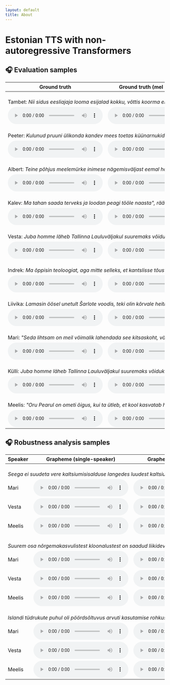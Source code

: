 ```yaml
---
layout: default
title: About
---
```


# Estonian TTS with non-autoregressive Transformers

## 🎧 Evaluation samples

<table>
<thead>
  <tr>
    <th>Ground truth</th>
    <th>Ground truth (mel + vocoder)</th>
    <th>Baseline (student-teacher)</th>
    <th>Ext. alignments (single-speaker)</th>
    <th>Ext. alignments (multi-speaker)</th>
  </tr>
</thead>
<tbody>
  <tr>
    <td colspan="5">
      <br>
      Tambet: <i>Nii sidus eesliajaja looma esijalad kokku, võttis koorma endale selga ja läks tagasi oma üüritud kohta värava juures.</i>
    </td>
  </tr>
  <tr>
    <td><audio src="https://github.com/EstTTS/samples/blob/gh-pages/files/mos/6-gt-tambet.wav?raw=true"  controls preload></audio></td>
    <td><audio src="https://github.com/EstTTS/samples/blob/gh-pages/files/mos/6-gt-voc-tambet.wav?raw=true"  controls preload></audio></td>
    <td><audio src="https://github.com/EstTTS/samples/blob/gh-pages/files/mos/6-grapheme-tambet.wav?raw=true"  controls preload></audio></td>
    <td><audio src="https://github.com/EstTTS/samples/blob/gh-pages/files/mos/6-grapheme-kaldi-tambet.wav?raw=true"  controls preload></audio></td>
    <td><audio src="https://github.com/EstTTS/samples/blob/gh-pages/files/mos/6-grapheme-kaldi-multi-tambet.wav?raw=true"  controls preload></audio></td>
  </tr>
  <tr>
    <td colspan="5">
      <br>
      Peeter: <i>Kulunud pruuni ülikonda kandev mees toetas küünarnukid lauale, sättis käelaba lõuale toeks ja hakkas teda jõllitama.</i>
    </td>
  </tr>
  <tr>
    <td><audio src="https://github.com/EstTTS/samples/blob/gh-pages/files/mos/10-gt-peeter.wav?raw=true"  controls preload></audio></td>
    <td><audio src="https://github.com/EstTTS/samples/blob/gh-pages/files/mos/10-gt-voc-peeter.wav?raw=true"  controls preload></audio></td>
    <td><audio src="https://github.com/EstTTS/samples/blob/gh-pages/files/mos/10-grapheme-peeter.wav?raw=true"  controls preload></audio></td>
    <td><audio src="https://github.com/EstTTS/samples/blob/gh-pages/files/mos/10-grapheme-kaldi-peeter.wav?raw=true"  controls preload></audio></td>
    <td><audio src="https://github.com/EstTTS/samples/blob/gh-pages/files/mos/10-grapheme-kaldi-multi-peeter.wav?raw=true"  controls preload></audio></td>
  </tr>
  <tr>
    <td colspan="5">
      <br>
      Albert: <i>Teine põhjus meelemürke inimese nägemisväljast eemal hoida seostub meie lastega.</i>
    </td>
  </tr>
  <tr>
    <td><audio src="https://github.com/EstTTS/samples/blob/gh-pages/files/mos/27-gt-albert.wav?raw=true"  controls preload></audio></td>
    <td><audio src="https://github.com/EstTTS/samples/blob/gh-pages/files/mos/27-gt-voc-albert.wav?raw=true"  controls preload></audio></td>
    <td><audio src="https://github.com/EstTTS/samples/blob/gh-pages/files/mos/27-grapheme-albert.wav?raw=true"  controls preload></audio></td>
    <td><audio src="https://github.com/EstTTS/samples/blob/gh-pages/files/mos/27-grapheme-kaldi-albert.wav?raw=true"  controls preload></audio></td>
    <td><audio src="https://github.com/EstTTS/samples/blob/gh-pages/files/mos/27-grapheme-kaldi-multi-albert.wav?raw=true"  controls preload></audio></td>
  </tr>
  <tr>
    <td colspan="5">
      <br>
      Kalev: <i>Ma tahan saada terveks ja loodan peagi tööle naasta", rääkis ta toona.</i>
    </td>
  </tr>
  <tr>
    <td><audio src="https://github.com/EstTTS/samples/blob/gh-pages/files/mos/34-gt-kalev.wav?raw=true"  controls preload></audio></td>
    <td><audio src="https://github.com/EstTTS/samples/blob/gh-pages/files/mos/34-gt-voc-kalev.wav?raw=true"  controls preload></audio></td>
    <td><audio src="https://github.com/EstTTS/samples/blob/gh-pages/files/mos/34-grapheme-kalev.wav?raw=true"  controls preload></audio></td>
    <td><audio src="https://github.com/EstTTS/samples/blob/gh-pages/files/mos/34-grapheme-kaldi-kalev.wav?raw=true"  controls preload></audio></td>
    <td><audio src="https://github.com/EstTTS/samples/blob/gh-pages/files/mos/34-grapheme-kaldi-multi-kalev.wav?raw=true"  controls preload></audio></td>
  </tr>
  <tr>
    <td colspan="5">
      <br>
      Vesta: <i>Juba homme läheb Tallinna Lauluväljakul suuremaks võidukihutamiseks!</i>
    </td>
  </tr>
  <tr>
    <td><audio src="https://github.com/EstTTS/samples/blob/gh-pages/files/mos/42-gt-vesta.wav?raw=true"  controls preload></audio></td>
    <td><audio src="https://github.com/EstTTS/samples/blob/gh-pages/files/mos/42-gt-voc-vesta.wav?raw=true"  controls preload></audio></td>
    <td><audio src="https://github.com/EstTTS/samples/blob/gh-pages/files/mos/42-grapheme-vesta.wav?raw=true"  controls preload></audio></td>
    <td><audio src="https://github.com/EstTTS/samples/blob/gh-pages/files/mos/42-grapheme-kaldi-vesta.wav?raw=true"  controls preload></audio></td>
    <td><audio src="https://github.com/EstTTS/samples/blob/gh-pages/files/mos/42-grapheme-kaldi-multi-vesta.wav?raw=true"  controls preload></audio></td>
  </tr>
  <tr>
    <td colspan="5">
      <br>
      Indrek: <i>Ma õppisin teoloogiat, aga mitte selleks, et kantslisse tõusta ja jutlusi pidada.</i>
    </td>
  </tr>
  <tr>
    <td><audio src="https://github.com/EstTTS/samples/blob/gh-pages/files/mos/151-gt-indrek.wav?raw=true"  controls preload></audio></td>
    <td><audio src="https://github.com/EstTTS/samples/blob/gh-pages/files/mos/151-gt-voc-indrek.wav?raw=true"  controls preload></audio></td>
    <td><audio src="https://github.com/EstTTS/samples/blob/gh-pages/files/mos/151-grapheme-indrek.wav?raw=true"  controls preload></audio></td>
    <td><audio src="https://github.com/EstTTS/samples/blob/gh-pages/files/mos/151-grapheme-kaldi-indrek.wav?raw=true"  controls preload></audio></td>
    <td><audio src="https://github.com/EstTTS/samples/blob/gh-pages/files/mos/151-grapheme-kaldi-multi-indrek.wav?raw=true"  controls preload></audio></td>
  </tr>
  <tr>
    <td colspan="5">
      <br>
      Liivika: <i>Lamasin öösel unetult Šarlote voodis, teki olin kõrvale heitnud, kuna oli liiga soe.</i>
    </td>
  </tr>
  <tr>
    <td><audio src="https://github.com/EstTTS/samples/blob/gh-pages/files/mos/159-gt-liivika.wav?raw=true"  controls preload></audio></td>
    <td><audio src="https://github.com/EstTTS/samples/blob/gh-pages/files/mos/159-gt-voc-liivika.wav?raw=true"  controls preload></audio></td>
    <td><audio src="https://github.com/EstTTS/samples/blob/gh-pages/files/mos/159-grapheme-liivika.wav?raw=true"  controls preload></audio></td>
    <td><audio src="https://github.com/EstTTS/samples/blob/gh-pages/files/mos/159-grapheme-kaldi-liivika.wav?raw=true"  controls preload></audio></td>
    <td><audio src="https://github.com/EstTTS/samples/blob/gh-pages/files/mos/159-grapheme-kaldi-multi-liivika.wav?raw=true"  controls preload></audio></td>
  </tr>
  <tr>
    <td colspan="5">
      <br>
      Mari: <i>"Seda lihtsam on meil võimalik lahendada see kitsaskoht, vähendades nii mõnegi ajateenija olmemuresid ning aidates neil rohkem keskenduda väljaõppele", ütles Rannaveski.</i>
    </td>
  </tr>
  <tr>
    <td><audio src="https://github.com/EstTTS/samples/blob/gh-pages/files/mos/180-gt-mari.wav?raw=true"  controls preload></audio></td>
    <td><audio src="https://github.com/EstTTS/samples/blob/gh-pages/files/mos/180-gt-voc-mari.wav?raw=true"  controls preload></audio></td>
    <td><audio src="https://github.com/EstTTS/samples/blob/gh-pages/files/mos/180-grapheme-mari.wav?raw=true"  controls preload></audio></td>
    <td><audio src="https://github.com/EstTTS/samples/blob/gh-pages/files/mos/180-grapheme-kaldi-mari.wav?raw=true"  controls preload></audio></td>
    <td><audio src="https://github.com/EstTTS/samples/blob/gh-pages/files/mos/180-grapheme-kaldi-multi-mari.wav?raw=true"  controls preload></audio></td>
  </tr>
  <tr>
    <td colspan="5">
      <br>
      Külli: <i>Juba homme läheb Tallinna Lauluväljakul suuremaks võidukihutamiseks!.</i>
    </td>
  </tr>
  <tr>
    <td><audio src="https://github.com/EstTTS/samples/blob/gh-pages/files/mos/181-gt-kylli.wav?raw=true"  controls preload></audio></td>
    <td><audio src="https://github.com/EstTTS/samples/blob/gh-pages/files/mos/181-gt-voc-kylli.wav?raw=true"  controls preload></audio></td>
    <td><audio src="https://github.com/EstTTS/samples/blob/gh-pages/files/mos/181-grapheme-kylli.wav?raw=true"  controls preload></audio></td>
    <td><audio src="https://github.com/EstTTS/samples/blob/gh-pages/files/mos/181-grapheme-kaldi-kylli.wav?raw=true"  controls preload></audio></td>
    <td><audio src="https://github.com/EstTTS/samples/blob/gh-pages/files/mos/181-grapheme-kaldi-multi-kylli.wav?raw=true"  controls preload></audio></td>
  </tr>
  <tr>
    <td colspan="5">
      <br>
      Meelis: <i>"Oru Pearul on ometi õigus, kui ta ütleb, et kool kasvatab hobusevargaid."</i>
    </td>
  </tr>
  <tr>
    <td><audio src="https://github.com/EstTTS/samples/blob/gh-pages/files/mos/218-gt-meelis.wav?raw=true"  controls preload></audio></td>
    <td><audio src="https://github.com/EstTTS/samples/blob/gh-pages/files/mos/218-gt-voc-meelis.wav?raw=true"  controls preload></audio></td>
    <td><audio src="https://github.com/EstTTS/samples/blob/gh-pages/files/mos/218-grapheme-meelis.wav?raw=true"  controls preload></audio></td>
    <td><audio src="https://github.com/EstTTS/samples/blob/gh-pages/files/mos/218-grapheme-kaldi-meelis.wav?raw=true"  controls preload></audio></td>
    <td><audio src="https://github.com/EstTTS/samples/blob/gh-pages/files/mos/218-grapheme-kaldi-multi-meelis.wav?raw=true"  controls preload></audio></td>
  </tr>
</tbody>
</table>

## 🎧 Robustness analysis samples

<table>
<thead>
    <tr>
        <th>Speaker</th>
        <th>Grapheme (single-speaker)</th>
        <th>Grapheme (multi-speaker)</th>
        <th>Vabamorf (single-speaker)</th>
        <th>Vabamorf (multi-speaker)</th>
        <th>Phoneme (single-speaker)</th>
        <th>Phoneme (multi-speaker)</th>
    </tr>
</thead>
<tbody>
    <tr>
        <td colspan="5">
            <br>
            <i>Seega ei suudeta vere kaltsiumisisalduse langedes luudest kaltsiumi mobiliseerida, mistõttu selle sekretsioon piimaga väheneb.</i>
        </td>
    </tr>
    <tr>
        <td>Mari</td>
        <td><audio src="https://github.com/EstTTS/samples/blob/gh-pages/files/robustness/27-grapheme-kaldi-mari.wav?raw=true"  controls preload></audio></td>
        <td><audio src="https://github.com/EstTTS/samples/blob/gh-pages/files/robustness/27-grapheme-kaldi-multi-mari.wav?raw=true"  controls preload></audio></td>
        <td><audio src="https://github.com/EstTTS/samples/blob/gh-pages/files/robustness/27-vabamorf-kaldi-mari.wav?raw=true"  controls preload></audio></td>
        <td><audio src="https://github.com/EstTTS/samples/blob/gh-pages/files/robustness/27-vabamorf-kaldi-multi-mari.wav?raw=true"  controls preload></audio></td>
        <td><audio src="https://github.com/EstTTS/samples/blob/gh-pages/files/robustness/27-espeak-kaldi-mari.wav?raw=true"  controls preload></audio></td>
        <td><audio src="https://github.com/EstTTS/samples/blob/gh-pages/files/robustness/27-espeak-kaldi-multi-mari.wav?raw=true"  controls preload></audio></td>
    </tr>
    <tr>
        <td>Vesta</td>
        <td><audio src="https://github.com/EstTTS/samples/blob/gh-pages/files/robustness/27-grapheme-kaldi-vesta.wav?raw=true"  controls preload></audio></td>
        <td><audio src="https://github.com/EstTTS/samples/blob/gh-pages/files/robustness/27-grapheme-kaldi-multi-vesta.wav?raw=true"  controls preload></audio></td>
        <td><audio src="https://github.com/EstTTS/samples/blob/gh-pages/files/robustness/27-vabamorf-kaldi-vesta.wav?raw=true"  controls preload></audio></td>
        <td><audio src="https://github.com/EstTTS/samples/blob/gh-pages/files/robustness/27-vabamorf-kaldi-multi-vesta.wav?raw=true"  controls preload></audio></td>
        <td><audio src="https://github.com/EstTTS/samples/blob/gh-pages/files/robustness/27-espeak-kaldi-vesta.wav?raw=true"  controls preload></audio></td>
        <td><audio src="https://github.com/EstTTS/samples/blob/gh-pages/files/robustness/27-espeak-kaldi-multi-vesta.wav?raw=true"  controls preload></audio></td>
    </tr>
    <tr>
        <td>Meelis</td>
        <td><audio src="https://github.com/EstTTS/samples/blob/gh-pages/files/robustness/27-grapheme-kaldi-meelis.wav?raw=true"  controls preload></audio></td>
        <td><audio src="https://github.com/EstTTS/samples/blob/gh-pages/files/robustness/27-grapheme-kaldi-multi-meelis.wav?raw=true"  controls preload></audio></td>
        <td><audio src="https://github.com/EstTTS/samples/blob/gh-pages/files/robustness/27-vabamorf-kaldi-meelis.wav?raw=true"  controls preload></audio></td>
        <td><audio src="https://github.com/EstTTS/samples/blob/gh-pages/files/robustness/27-vabamorf-kaldi-multi-meelis.wav?raw=true"  controls preload></audio></td>
        <td><audio src="https://github.com/EstTTS/samples/blob/gh-pages/files/robustness/27-espeak-kaldi-meelis.wav?raw=true"  controls preload></audio></td>
        <td><audio src="https://github.com/EstTTS/samples/blob/gh-pages/files/robustness/27-espeak-kaldi-multi-meelis.wav?raw=true"  controls preload></audio></td>
    </tr>
    <tr>
        <td colspan="5">
            <br>
            <i>Suurem osa nõrgemakasvulistest kloonalustest on saadud liikidevahelise ristamise tulemusena.</i>
        </td>
    </tr>
    <tr>
        <td>Mari</td>
        <td><audio src="https://github.com/EstTTS/samples/blob/gh-pages/files/robustness/11-grapheme-kaldi-mari.wav?raw=true"  controls preload></audio></td>
        <td><audio src="https://github.com/EstTTS/samples/blob/gh-pages/files/robustness/11-grapheme-kaldi-multi-mari.wav?raw=true"  controls preload></audio></td>
        <td><audio src="https://github.com/EstTTS/samples/blob/gh-pages/files/robustness/11-vabamorf-kaldi-mari.wav?raw=true"  controls preload></audio></td>
        <td><audio src="https://github.com/EstTTS/samples/blob/gh-pages/files/robustness/11-vabamorf-kaldi-multi-mari.wav?raw=true"  controls preload></audio></td>
        <td><audio src="https://github.com/EstTTS/samples/blob/gh-pages/files/robustness/11-espeak-kaldi-mari.wav?raw=true"  controls preload></audio></td>
        <td><audio src="https://github.com/EstTTS/samples/blob/gh-pages/files/robustness/11-espeak-kaldi-multi-mari.wav?raw=true"  controls preload></audio></td>
    </tr>
    <tr>
        <td>Vesta</td>
        <td><audio src="https://github.com/EstTTS/samples/blob/gh-pages/files/robustness/11-grapheme-kaldi-vesta.wav?raw=true"  controls preload></audio></td>
        <td><audio src="https://github.com/EstTTS/samples/blob/gh-pages/files/robustness/11-grapheme-kaldi-multi-vesta.wav?raw=true"  controls preload></audio></td>
        <td><audio src="https://github.com/EstTTS/samples/blob/gh-pages/files/robustness/11-vabamorf-kaldi-vesta.wav?raw=true"  controls preload></audio></td>
        <td><audio src="https://github.com/EstTTS/samples/blob/gh-pages/files/robustness/11-vabamorf-kaldi-multi-vesta.wav?raw=true"  controls preload></audio></td>
        <td><audio src="https://github.com/EstTTS/samples/blob/gh-pages/files/robustness/11-espeak-kaldi-vesta.wav?raw=true"  controls preload></audio></td>
        <td><audio src="https://github.com/EstTTS/samples/blob/gh-pages/files/robustness/11-espeak-kaldi-multi-vesta.wav?raw=true"  controls preload></audio></td>
    </tr>
    <tr>
        <td>Meelis</td>
        <td><audio src="https://github.com/EstTTS/samples/blob/gh-pages/files/robustness/11-grapheme-kaldi-meelis.wav?raw=true"  controls preload></audio></td>
        <td><audio src="https://github.com/EstTTS/samples/blob/gh-pages/files/robustness/11-grapheme-kaldi-multi-meelis.wav?raw=true"  controls preload></audio></td>
        <td><audio src="https://github.com/EstTTS/samples/blob/gh-pages/files/robustness/11-vabamorf-kaldi-meelis.wav?raw=true"  controls preload></audio></td>
        <td><audio src="https://github.com/EstTTS/samples/blob/gh-pages/files/robustness/11-vabamorf-kaldi-multi-meelis.wav?raw=true"  controls preload></audio></td>
        <td><audio src="https://github.com/EstTTS/samples/blob/gh-pages/files/robustness/11-espeak-kaldi-meelis.wav?raw=true"  controls preload></audio></td>
        <td><audio src="https://github.com/EstTTS/samples/blob/gh-pages/files/robustness/11-espeak-kaldi-multi-meelis.wav?raw=true"  controls preload></audio></td>
    </tr>
    <tr>
        <td colspan="5">
            <br>
            <i>Islandi tüdrukute puhul oli pöördsõltuvus arvuti kasutamise rohkuse ja testi tulemuse vahel, teistes riikides oli seos pigem positiivne.</i>
        </td>
    </tr>
    <tr>
        <td>Mari</td>
        <td><audio src="https://github.com/EstTTS/samples/blob/gh-pages/files/robustness/35-grapheme-kaldi-mari.wav?raw=true"  controls preload></audio></td>
        <td><audio src="https://github.com/EstTTS/samples/blob/gh-pages/files/robustness/35-grapheme-kaldi-multi-mari.wav?raw=true"  controls preload></audio></td>
        <td><audio src="https://github.com/EstTTS/samples/blob/gh-pages/files/robustness/35-vabamorf-kaldi-mari.wav?raw=true"  controls preload></audio></td>
        <td><audio src="https://github.com/EstTTS/samples/blob/gh-pages/files/robustness/35-vabamorf-kaldi-multi-mari.wav?raw=true"  controls preload></audio></td>
        <td><audio src="https://github.com/EstTTS/samples/blob/gh-pages/files/robustness/35-espeak-kaldi-mari.wav?raw=true"  controls preload></audio></td>
        <td><audio src="https://github.com/EstTTS/samples/blob/gh-pages/files/robustness/35-espeak-kaldi-multi-mari.wav?raw=true"  controls preload></audio></td>
    </tr>
    <tr>
        <td>Vesta</td>
        <td><audio src="https://github.com/EstTTS/samples/blob/gh-pages/files/robustness/35-grapheme-kaldi-vesta.wav?raw=true"  controls preload></audio></td>
        <td><audio src="https://github.com/EstTTS/samples/blob/gh-pages/files/robustness/35-grapheme-kaldi-multi-vesta.wav?raw=true"  controls preload></audio></td>
        <td><audio src="https://github.com/EstTTS/samples/blob/gh-pages/files/robustness/35-vabamorf-kaldi-vesta.wav?raw=true"  controls preload></audio></td>
        <td><audio src="https://github.com/EstTTS/samples/blob/gh-pages/files/robustness/35-vabamorf-kaldi-multi-vesta.wav?raw=true"  controls preload></audio></td>
        <td><audio src="https://github.com/EstTTS/samples/blob/gh-pages/files/robustness/35-espeak-kaldi-vesta.wav?raw=true"  controls preload></audio></td>
        <td><audio src="https://github.com/EstTTS/samples/blob/gh-pages/files/robustness/35-espeak-kaldi-multi-vesta.wav?raw=true"  controls preload></audio></td>
    </tr>
    <tr>
        <td>Meelis</td>
        <td><audio src="https://github.com/EstTTS/samples/blob/gh-pages/files/robustness/35-grapheme-kaldi-meelis.wav?raw=true"  controls preload></audio></td>
        <td><audio src="https://github.com/EstTTS/samples/blob/gh-pages/files/robustness/35-grapheme-kaldi-multi-meelis.wav?raw=true"  controls preload></audio></td>
        <td><audio src="https://github.com/EstTTS/samples/blob/gh-pages/files/robustness/35-vabamorf-kaldi-meelis.wav?raw=true"  controls preload></audio></td>
        <td><audio src="https://github.com/EstTTS/samples/blob/gh-pages/files/robustness/35-vabamorf-kaldi-multi-meelis.wav?raw=true"  controls preload></audio></td>
        <td><audio src="https://github.com/EstTTS/samples/blob/gh-pages/files/robustness/35-espeak-kaldi-meelis.wav?raw=true"  controls preload></audio></td>
        <td><audio src="https://github.com/EstTTS/samples/blob/gh-pages/files/robustness/35-espeak-kaldi-multi-meelis.wav?raw=true"  controls preload></audio></td>
    </tr>
</tbody>
</table>

